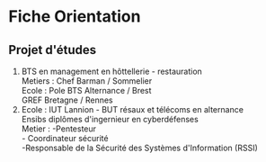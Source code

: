# Fiche Orientation

## Projet d'études 

1. BTS en management en hôttellerie - restauration<br/>
  Metiers : Chef Barman / Sommelier<br/>
  Ecole : Pole BTS Alternance / Brest<br/>
          GREF Bretagne / Rennes<br/>
2. Ecole : IUT Lannion - BUT résaux et télécoms en alternance<br/>
           Ensibs diplômes d'ingernieur en cyberdéfenses<br/>
   Metier : -Pentesteur<br/>
            - Coordinateur sécurité<br/>
            -Responsable de la Sécurité des Systèmes d'Information (RSSI)<br/>
